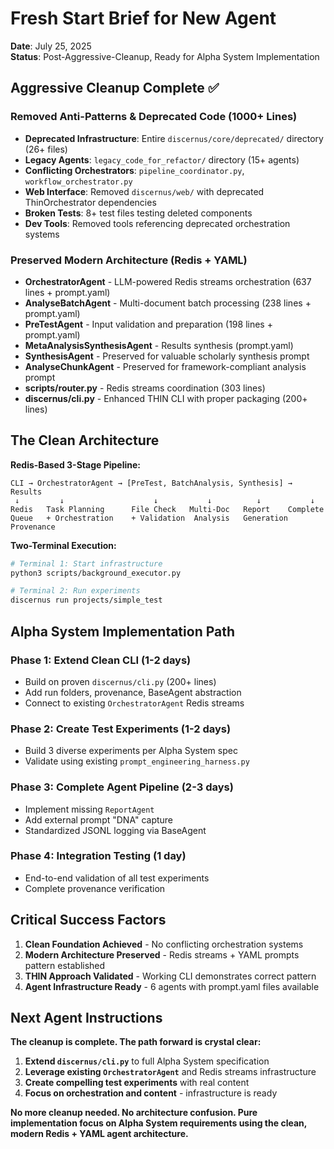 # Fresh Start Brief for New Agent
**Date**: July 25, 2025  
**Status**: Post-Aggressive-Cleanup, Ready for Alpha System Implementation

## Aggressive Cleanup Complete ✅

### **Removed Anti-Patterns & Deprecated Code (1000+ Lines)**
- **Deprecated Infrastructure**: Entire `discernus/core/deprecated/` directory (26+ files)
- **Legacy Agents**: `legacy_code_for_refactor/` directory (15+ agents) 
- **Conflicting Orchestrators**: `pipeline_coordinator.py`, `workflow_orchestrator.py`
- **Web Interface**: Removed `discernus/web/` with deprecated ThinOrchestrator dependencies
- **Broken Tests**: 8+ test files testing deleted components
- **Dev Tools**: Removed tools referencing deprecated orchestration systems

### **Preserved Modern Architecture (Redis + YAML)**
- **OrchestratorAgent** - LLM-powered Redis streams orchestration (637 lines + prompt.yaml)
- **AnalyseBatchAgent** - Multi-document batch processing (238 lines + prompt.yaml)
- **PreTestAgent** - Input validation and preparation (198 lines + prompt.yaml)
- **MetaAnalysisSynthesisAgent** - Results synthesis (prompt.yaml)
- **SynthesisAgent** - Preserved for valuable scholarly synthesis prompt
- **AnalyseChunkAgent** - Preserved for framework-compliant analysis prompt
- **scripts/router.py** - Redis streams coordination (303 lines)
- **discernus/cli.py** - Enhanced THIN CLI with proper packaging (200+ lines)

## The Clean Architecture

**Redis-Based 3-Stage Pipeline:**
```
CLI → OrchestratorAgent → [PreTest, BatchAnalysis, Synthesis] → Results
 ↓         ↓                    ↓           ↓          ↓           ↓
Redis   Task Planning      File Check   Multi-Doc   Report    Complete
Queue   + Orchestration    + Validation  Analysis   Generation  Provenance
```

**Two-Terminal Execution:**
```bash
# Terminal 1: Start infrastructure
python3 scripts/background_executor.py

# Terminal 2: Run experiments  
discernus run projects/simple_test
```

## Alpha System Implementation Path

### **Phase 1: Extend Clean CLI (1-2 days)**
- Build on proven `discernus/cli.py` (200+ lines)
- Add run folders, provenance, BaseAgent abstraction
- Connect to existing `OrchestratorAgent` Redis streams

### **Phase 2: Create Test Experiments (1-2 days)**
- Build 3 diverse experiments per Alpha System spec
- Validate using existing `prompt_engineering_harness.py`

### **Phase 3: Complete Agent Pipeline (2-3 days)**
- Implement missing `ReportAgent` 
- Add external prompt "DNA" capture
- Standardized JSONL logging via BaseAgent

### **Phase 4: Integration Testing (1 day)**
- End-to-end validation of all test experiments
- Complete provenance verification

## Critical Success Factors

1. **Clean Foundation Achieved** - No conflicting orchestration systems
2. **Modern Architecture Preserved** - Redis streams + YAML prompts pattern established
3. **THIN Approach Validated** - Working CLI demonstrates correct pattern
4. **Agent Infrastructure Ready** - 6 agents with prompt.yaml files available

## Next Agent Instructions

**The cleanup is complete. The path forward is crystal clear:**

1. **Extend `discernus/cli.py`** to full Alpha System specification
2. **Leverage existing `OrchestratorAgent`** and Redis streams infrastructure  
3. **Create compelling test experiments** with real content
4. **Focus on orchestration and content** - infrastructure is ready

**No more cleanup needed. No architecture confusion. Pure implementation focus on Alpha System requirements using the clean, modern Redis + YAML agent architecture.** 